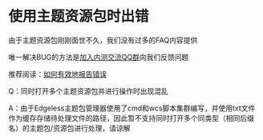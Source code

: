 # 使用主题资源包时出错
由于主题资源包刚刚面世不久，我们没有过多的FAQ内容提供

唯一解决BUG的方法是[加入内测交流QQ群](https://home.edgeless.top/jump/qqg.html)向我们反馈问题

推荐阅读：[如何有效地报告错误](report.md)




Q：同时打开多个主题资源包并进行操作时出现混乱

A：由于Edgeless主题包管理器使用了cmd和wcs脚本集群编写，并使用txt文件作为缓存存储待处理文件的路径，因此暂不支持同时打开多个同类型（相同后缀名）的主题包/资源包进行处理，请谅解